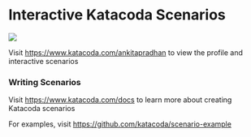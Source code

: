 # Interactive Katacoda Scenarios

[![](http://shields.katacoda.com/katacoda/ankitapradhan/count.svg)](https://www.katacoda.com/ankitapradhan "Get your profile on Katacoda.com")

Visit https://www.katacoda.com/ankitapradhan to view the profile and interactive scenarios

### Writing Scenarios
Visit https://www.katacoda.com/docs to learn more about creating Katacoda scenarios

For examples, visit https://github.com/katacoda/scenario-example
